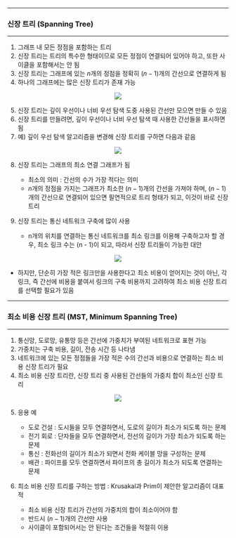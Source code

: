 -----
### 신장 트리 (Spanning Tree)
-----
1. 그래프 내 모든 정점을 포함하는 트리
2. 신장 트리는 트리의 특수한 형태이므로 모든 정점이 연결되어 있어야 하고, 또한 사이클을 포함해서는 안 됨
3. 신장 트리는 그래프에 있는 $n$개의 정점을 정확히 $(n - 1)$개의 간선으로 연결하게 됨
4. 하나의 그래프에는 많은 신장 트리가 존재 가능
<div align="center">
<img src="https://github.com/user-attachments/assets/ea85f0f0-0ccb-4032-9081-7e732ba7d709">
</div>

5. 신장 트리는 깊이 우선이나 너비 우선 탐색 도중 사용된 간선만 모으면 만들 수 있음
6. 신장 트리를 만들려면, 깊이 우선이나 너비 우선 탐색 때 사용한 간선들을 표시하면 됨
7. 예) 깊이 우선 탐색 알고리즘을 변경해 신장 트리를 구하면 다음과 같음
<div align="center">
<img src="https://github.com/user-attachments/assets/d17c48ac-6114-4da4-a5c0-d5e72f771a55">
</div>

8. 신장 트리는 그래프의 최소 연결 그래프가 됨
   - 최소의 의미 : 간선의 수가 가장 적다는 의미
   - $n$개의 정점을 가지는 그래프가 최소한 $(n-1)$개의 간선을 가져야 하며, $(n - 1)$개의 간선으로 연결되어 있으면 필연적으로 트리 형태가 되고, 이것이 바로 신장 트리

9. 신장 트리는 통신 네트워크 구축에 많이 사용
    - n개의 위치를 연결하는 통신 네트워크를 최소 링크를 이용해 구축하고자 할 경우, 최소 링크 수는 (n - 1)이 되고, 따라서 신장 트리들이 가능한 대안
<div align="center">
<img src="https://github.com/user-attachments/assets/eaa2bf71-54d3-4714-b681-751c6f0b4619">
</div>

   - 하지만, 단순히 가장 적은 링크만을 사용한다고 최소 비용이 얻어지는 것이 아닌, 각 링크, 즉 간선에 비용을 붙여서 링크의 구축 비용까지 고려하여 최소 비용 신장 트리를 선택할 필요가 있음

-----
### 최소 비용 신장 트리 (MST, Minimum Spanning Tree)
-----
1. 통신망, 도로망, 유통망 등은 간선에 가중치가 부여된 네트워크로 표현 가능
2. 가중치는 구축 비용, 길이, 전송 시간 등 나타냄
3. 네트워크에 있는 모든 정점들을 가장 적은 수의 간선과 비용으로 연결하는 최소 비용 신장 트리가 필요
4. 최소 비용 신장 트리란, 신장 트리 중 사용된 간선들의 가중치 합이 최소인 신장 트리
<div align="center">
<img src="https://github.com/user-attachments/assets/f4389a85-fd06-4154-867b-13bdfdb68aaf">
</div>

5. 응용 예
   - 도로 건설 : 도시들을 모두 연결하면서, 도로의 길이가 최소가 되도록 하는 문제
   - 전기 회로 : 단자들을 모두 연결하면서, 전선의 길이가 가장 최소가 되도록 하는 문제
   - 통신 : 전화선의 길이가 최소가 되면서 전화 케이블 망을 구성하는 문제
   - 배관 : 파이프를 모두 연결하면서 파이프의 총 길이가 최소가 되도록 연결하는 문제

6. 최소 비용 신장 트리를 구하는 방법 : Krusakal과 Prim이 제안한 알고리즘이 대표적
   - 최소 비용 신장 트리가 간선의 가중치의 합이 최소이어야 함
   - 반드시 $(n - 1)$개의 간선만 사용
   - 사이클이 포함되어서는 안 된다는 조건들을 적절히 이용

